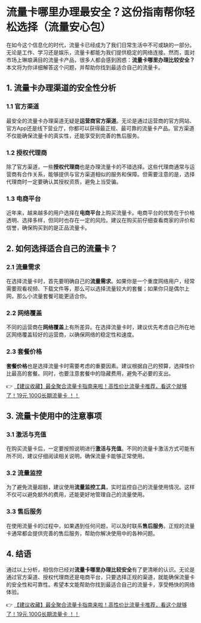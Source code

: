 # 流量卡哪里办理最安全？这份指南帮你轻松选择（流量安心包）

在如今这个信息化的时代，流量卡已经成为了我们日常生活中不可或缺的一部分。无论是工作、学习还是娱乐，流量卡都能为我们提供稳定的网络连接。然而，面对市场上琳琅满目的流量卡产品，很多人都会感到困惑：**流量卡哪里办理比较安全？** 本文将为你详细解答这个问题，并帮助你找到最适合自己的流量卡。

## 1. 流量卡办理渠道的安全性分析

### 1.1 官方渠道
最安全的流量卡办理渠道无疑是**运营商官方渠道**。无论是通过运营商的官方网站、官方App还是线下营业厅，你都可以获得最正规、最可靠的流量卡产品。官方渠道不仅能确保流量卡的真实性，还能享受到完善的售后服务。

### 1.2 授权代理商
除了官方渠道，一些**授权代理商**也是办理流量卡的不错选择。这些代理商通常与运营商有合作关系，能够提供与官方渠道相似的服务和保障。但需要注意的是，选择代理商时一定要确认其授权资质，避免上当受骗。

### 1.3 电商平台
近年来，越来越多的用户选择在**电商平台**上购买流量卡。电商平台的优势在于价格透明、选择多样，但同时也存在一定的风险。建议在购买前仔细查看商家的评价和信誉，确保购买到的是正品流量卡。

## 2. 如何选择适合自己的流量卡？

### 2.1 流量需求
在选择流量卡时，首先要明确自己的**流量需求**。如果你是一个重度网络用户，经常需要观看视频、下载文件等，那么可以选择流量较大的套餐；如果你只是偶尔上网，那么小流量套餐可能更适合你。

### 2.2 网络覆盖
不同的运营商在**网络覆盖**上有所差异。在选择流量卡时，建议优先考虑自己所在地区网络覆盖较好的运营商，以确保网络的稳定性和速度。

### 2.3 套餐价格
**套餐价格**也是选择流量卡时需要考虑的重要因素。建议根据自己的预算，选择性价比最高的套餐。同时，也要注意套餐中的隐藏费用，避免不必要的支出。

👉 [【建议收藏】最全聚合流量卡指南来啦！高性价比流量卡推荐，看这个就够了！19元 100G长期流量卡 ！！](https://bit.ly/Liuliangka)

## 3. 流量卡使用中的注意事项

### 3.1 激活与充值
在购买流量卡后，一定要按照说明进行**激活与充值**。不同的流量卡激活方式可能有所不同，建议仔细阅读相关说明，确保流量卡能够正常使用。

### 3.2 流量监控
为了避免流量超额，建议使用**流量监控工具**，实时监控自己的流量使用情况。这样不仅可以避免额外的费用，还能更好地管理自己的流量使用。

### 3.3 售后服务
在使用流量卡的过程中，如果遇到任何问题，可以及时联系**售后服务**。正规的流量卡通常都会提供完善的售后服务，帮助你解决使用中的各种问题。

## 4. 结语

通过以上分析，相信你已经对**流量卡哪里办理比较安全**有了更清晰的认识。无论是通过官方渠道、授权代理商还是电商平台，只要选择正规的渠道，就能确保流量卡的安全性和可靠性。希望本文能帮助你找到最适合自己的流量卡，享受畅快的网络体验。

👉 [【建议收藏】最全聚合流量卡指南来啦！高性价比流量卡推荐，看这个就够了！19元 100G长期流量卡 ！！](https://bit.ly/Liuliangka)